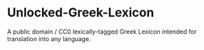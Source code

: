 # Unlocked-Greek-Lexicon
A public domain / CC0 lexically-tagged Greek Lexicon intended for translation into any language.
